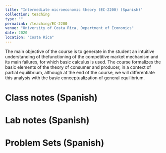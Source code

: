 ```yaml
---
title: "Intermediate microeconomic theory (EC-2200) (Spanish)"
collection: teaching
type: ""
permalink: /teaching/EC-2200
venue: "University of Costa Rica, Department of Economics"
date: 2020
location: "Costa Rica"
---
```

The main objective of the course is to generate in the student an intuitive understanding of thefunctioning of the competitive market mechanism and its main failures, for which basic calculus is used. The course formalizes the basic elements of the theory of consumer and producer, in a context of partial equilibrium, although at the end of the course, we will differentiate this analysis with the basic conceptualization of general equilibrium.

Class notes (Spanish)
======

Lab notes (Spanish)
======

Problem Sets (Spanish)
======

